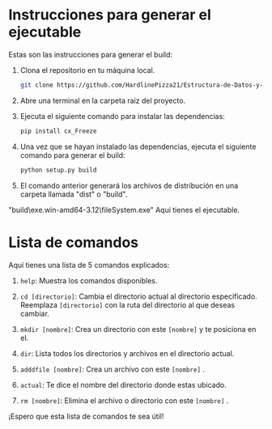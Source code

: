 # Instrucciones para generar el ejecutable

Estas son las instrucciones para generar el build:

1. Clona el repositorio en tu máquina local.
    ```bash
    git clone https://github.com/HardlinePizza21/Estructura-de-Datos-y-Algoritmos-I-Arboles-y-Grafos
    ```
2. Abre una terminal en la carpeta raíz del proyecto.
3. Ejecuta el siguiente comando para instalar las dependencias:

    ```bash
    pip install cx_Freeze
    ```

4. Una vez que se hayan instalado las dependencias, ejecuta el siguiente comando para generar el build:

    ```bash
    python setup.py build
    ```

5. El comando anterior generará los archivos de distribución en una carpeta llamada "dist" o "build".

"build\exe.win-amd64-3.12\fileSystem.exe"
Aqui tienes el ejecutable.



# Lista de comandos

Aquí tienes una lista de 5 comandos explicados:

1. `help`: Muestra los comandos disponibles.

2. `cd [directorio]`: Cambia el directorio actual al directorio especificado. Reemplaza `[directorio]` con la ruta del directorio al que deseas cambiar.

3. `mkdir [nombre]`: Crea un directorio con este `[nombre]` y te posiciona en el.

4. `dir`: Lista todos los directorios y archivos en el directorio actual.

5. `adddfile [nombre]`: Crea un archivo con este `[nombre]` .

6. `actual`: Te dice el nombre del directorio donde estas ubicado.

7. `rm [nombre]`: Elimina el archivo o directorio con este `[nombre]` .

¡Espero que esta lista de comandos te sea útil!